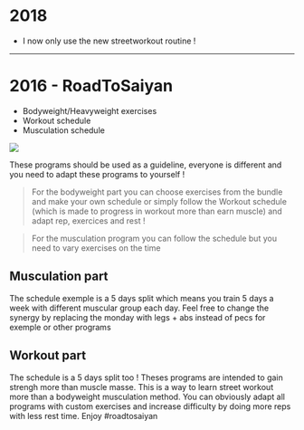 # 2018 
- I now only use the new streetworkout routine !
---
# 2016 - RoadToSaiyan 
* Bodyweight/Heavyweight exercises 
* Workout schedule 
* Musculation schedule 
 
![](https://gyazo.com/bd257d6e89d11017c7a8ef0a82c9fa58.png) 
 
These programs should be used as a guideline, everyone is different and you need to adapt these programs to yourself !  
> For the bodyweight part you can choose exercises from the bundle and make your own schedule or simply follow the Workout schedule (which is made to progress in workout more than earn muscle) and adapt rep, exercices and rest ! 
 
> For the musculation program you can follow the schedule but you need to vary exercises on the time 
 
## Musculation part 
The schedule exemple is a 5 days split which means you train 5 days a week with different muscular group each day. 
Feel free to change the synergy by replacing the monday with legs + abs instead of pecs for exemple or other programs 

## Workout part
The schedule is a 5 days split too ! Theses programs are intended to gain strengh more than muscle masse. This is a way to learn street workout more than a bodyweight musculation method. You can obviously adapt all programs with custom exercises and increase difficulty by doing more reps with less rest time. Enjoy #roadtosaiyan
